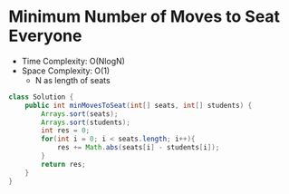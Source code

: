# Minimum Number of Moves to Seat Everyone

- Time Complexity: O(NlogN)
- Space Complexity: O(1)
  - N as length of seats

```java
class Solution {
    public int minMovesToSeat(int[] seats, int[] students) {
        Arrays.sort(seats);
        Arrays.sort(students);
        int res = 0;
        for(int i = 0; i < seats.length; i++){
            res += Math.abs(seats[i] - students[i]);
        }
        return res;
    }
}
```
